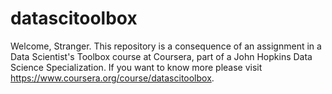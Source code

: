 # datascitoolbox
Welcome, Stranger. This repository is a consequence of an assignment in a Data Scientist's Toolbox course at Coursera, part of a John Hopkins Data Science Specialization. If you want to know more please visit https://www.coursera.org/course/datascitoolbox.

